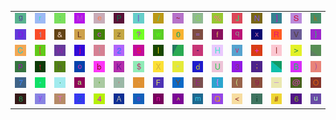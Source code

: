 <table>
<tr>
<td><img src="67.gif"></td>
<td><img src="72.gif"></td>
<td><img src="3A.gif"></td>
<td><img src="4D.gif"></td>
<td><img src="65.gif"></td>
<td><img src="50.gif"></td>
<td><img src="7C.gif"></td>
<td><img src="2F.gif"></td>
<td><img src="7E.gif"></td>
<td><img src="47.gif"></td>
<td><img src="25.gif"></td>
<td><img src="4A.gif"></td>
<td><img src="4E.gif"></td>
<td><img src="5D.gif"></td>
<td><img src="53.gif"></td>
<td><img src="6B.gif"></td>
</tr>
<tr>
<td><img src="44.gif"></td>
<td><img src="31.gif"></td>
<td><img src="26.gif"></td>
<td><img src="4C.gif"></td>
<td><img src="63.gif"></td>
<td><img src="7A.gif"></td>
<td><img src="3F.gif"></td>
<td><img src="77.gif"></td>
<td><img src="30.gif"></td>
<td><img src="3D.gif"></td>
<td><img src="66.gif"></td>
<td><img src="71.gif"></td>
<td><img src="78.gif"></td>
<td><img src="52.gif"></td>
<td><img src="56.gif"></td>
<td><img src="7D.gif"></td>
</tr>
<tr>
<td><img src="43.gif"></td>
<td><img src="5B.gif"></td>
<td><img src="57.gif"></td>
<td><img src="6A.gif"></td>
<td><img src="21.gif"></td>
<td><img src="32.gif"></td>
<td><img src="35.gif"></td>
<td><img src="49.gif"></td>
<td><img src="gr3.gif"></td>
<td><img src="2D.gif"></td>
<td><img src="48.gif"></td>
<td><img src="76.gif"></td>
<td><img src="2B.gif"></td>
<td><img src="6C.gif"></td>
<td><img src="3E.gif"></td>
<td><img src="gr1.gif"></td>
</tr>
<tr>
<td><img src="70.gif"></td>
<td><img src="74.gif"></td>
<td><img src="68.gif"></td>
<td><img src="6F.gif"></td>
<td><img src="62.gif"></td>
<td><img src="4B.gif"></td>
<td><img src="24.gif"></td>
<td><img src="58.gif"></td>
<td><img src="22.gif"></td>
<td><img src="64.gif"></td>
<td><img src="55.gif"></td>
<td><img src="33.gif"></td>
<td><img src="3B.gif"></td>
<td><img src="gr2.gif"></td>
<td><img src="42.gif"></td>
<td><img src="29.gif"></td>
</tr>
<tr>
<td><img src="37.gif"></td>
<td><img src="2A.gif"></td>
<td><img src="2E.gif"></td>
<td><img src="61.gif"></td>
<td><img src="2C.gif"></td>
<td><img src="27.gif"></td>
<td><img src="60.gif"></td>
<td><img src="46.gif"></td>
<td><img src="59.gif"></td>
<td><img src="45.gif"></td>
<td><img src="7B.gif"></td>
<td><img src="28.gif"></td>
<td><img src="39.gif"></td>
<td><img src="5F.gif"></td>
<td><img src="40.gif"></td>
<td><img src="4F.gif"></td>
</tr>
<tr>
<td><img src="38.gif"></td>
<td><img src="79.gif"></td>
<td><img src="54.gif"></td>
<td><img src="5A.gif"></td>
<td><img src="34.gif"></td>
<td><img src="41.gif"></td>
<td><img src="73.gif"></td>
<td><img src="6E.gif"></td>
<td><img src="5E.gif"></td>
<td><img src="6D.gif"></td>
<td><img src="51.gif"></td>
<td><img src="3C.gif"></td>
<td><img src="69.gif"></td>
<td><img src="23.gif"></td>
<td><img src="36.gif"></td>
<td><img src="75.gif"></td>
</tr>
</table>
